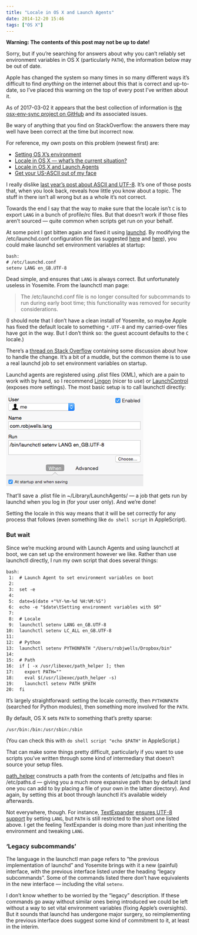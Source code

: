 ```yaml
---
title: "Locale in OS X and Launch Agents"
date: 2014-12-20 15:46
tags: ["OS X"]
---
```


<div class="flag">
  <p><strong>Warning: The contents of this post may not be up to date!</strong></p>
  <p>Sorry, but if you’re searching for answers about why you can’t reliably set environment variables in OS X (particularly <code>PATH</code>), the information below may be out of date.</p>
  <p>Apple has changed the system so many times in so many different ways it’s difficult to find <em>anything</em> on the internet about this that is correct and up-to-date, so I’ve placed this warning on the top of every post I’ve written about it.</p>
  <p>As of 2017-03-02 it appears that the best collection of information is <a href="https://github.com/ersiner/osx-env-sync">the osx-env-sync project on GitHub</a> and its associated issues.</p>
  <p>Be wary of anything that you find on StackOverflow: the answers there may well have been correct at the time but incorrect now.</p>
  <p>For reference, my own posts on this problem (newest first) are:</p>
  <ul>
    <li><a href="/2017/03/setting-os-xs-environment/">Setting OS X’s environment</a></li>
    <li><a href="/2014/12/locale-in-os-x-whats-the-current-situation/">Locale in OS X — what’s the current situation?</a></li>
    <li><a href="/2014/12/locale-in-os-x-and-launch-agents/">Locale in OS X and Launch Agents</a></li>
    <li><a href="/2013/09/get-your-us-ascii-out-of-my-face/">Get your US-ASCII out of my face</a></li>
  </ul>
</div>

I really dislike [last year’s post about ASCII and UTF-8][rjw-ascii]. It’s one of those posts that, when you look back, reveals how little you know about a topic. The stuff in there isn’t all wrong but as a whole it’s not correct.

[rjw-ascii]: /2013/09/get-your-us-ascii-out-of-my-face/

Towards the end I say that the way to make sure that the locale isn’t `C` is to export `LANG` in a bunch of profile/rc files. But that doesn’t work if those files aren’t sourced — quite common when scripts get run on your behalf.

At some point I got bitten again and fixed it using [launchd][]. By modifying the /etc/launchd.conf configuration file (as suggested [here][conf_1] and [here][conf_2]), you could make launchd set environment variables at startup:

    bash:
    # /etc/launchd.conf
    setenv LANG en_GB.UTF-8

[launchd]: http://en.wikipedia.org/wiki/Launchd
[conf_1]: http://www.digitaledgesw.com/node/31
[conf_2]: http://stackoverflow.com/questions/135688/setting-environment-variables-in-os-x/

Dead simple, and ensures that `LANG` is always correct. But unfortunately useless in Yosemite. From the launchctl man page:

> The /etc/launchd.conf file is no longer consulted for subcommands to run during early boot time; this functionality was removed for security considerations.

(I should note that I don’t have a clean install of Yosemite, so maybe Apple has fixed the default locale to something `*.UTF-8` and my carried-over files have got in the way. But I don’t think so: the guest account defaults to the `C` locale.)

There’s a [thread on Stack Overflow][so-yosemite] containing some discussion about how to handle the change. It’s a bit of a muddle, but the common theme is to use a real launchd job to set environment variables on startup.

[so-yosemite]: http://stackoverflow.com/questions/25385934/setting-environment-variables-via-launchd-conf-no-longer-works-in-os-x-yosemite

Launchd agents are registered using .plist files (XML), which are a pain to work with by hand, so I recommend [Lingon][] (nicer to use) or [LaunchControl][] (exposes more settings). The most basic setup is to call launchctl directly:

![Lingon set to run launchctl at startup with the arguments 'setenv LANG en_GB.UTF-8'](/images/2014-12-19_locales-lingon-basic.png)

[Lingon]: https://www.peterborgapps.com/lingon/
[LaunchControl]: http://www.soma-zone.com/LaunchControl/

That’ll save a .plist file in ~/Library/LaunchAgents/ — a job that gets run by launchd when you log in (for your user only). And we’re done!

Setting the locale in this way means that it will be set correctly for any process that follows (even something like `do shell script` in AppleScript).

### But wait

Since we’re mucking around with Launch Agents and using launchctl at boot, we can set up the environment however we like. Rather than use launchctl directly, I run my own script that does several things:

    bash:
     1:  # Launch Agent to set environment variables on boot
     2:  
     3:  set -e
     4:  
     5:  date=$(date +"%Y-%m-%d %H:%M:%S")
     6:  echo -e "$date\tSetting environment variables with $0"
     7:  
     8:  # Locale
     9:  launchctl setenv LANG en_GB.UTF-8
    10:  launchctl setenv LC_ALL en_GB.UTF-8
    11:  
    12:  # Python
    13:  launchctl setenv PYTHONPATH "/Users/robjwells/Dropbox/bin"
    14:  
    15:  # Path
    16:  if [ -x /usr/libexec/path_helper ]; then
    17:    export PATH=""
    18:    eval $(/usr/libexec/path_helper -s)
    19:    launchctl setenv PATH $PATH
    20:  fi

It’s largely straightforward: setting the locale correctly, then `PYTHONPATH` (searched for Python modules), then something more involved for the `PATH`.

By default, OS X sets `PATH` to something that’s pretty sparse:

    /usr/bin:/bin:/usr/sbin:/sbin

(You can check this with `do shell script "echo $PATH"` in AppleScript.)

That can make some things pretty difficult, particularly if you want to use scripts you’ve written through some kind of intermediary that doesn’t source your setup files.

[path_helper][] constructs a path from the contents of /etc/paths and files in /etc/paths.d — giving you a much more expansive path than by default (and one you can add to by placing a file of your own in the latter directory). And again, by setting this at boot through launchctl it’s available widely afterwards.

[path_helper]: https://developer.apple.com/library/mac/documentation/Darwin/Reference/ManPages/man8/path_helper.8.html

Not everywhere, though. For instance, [TextExpander][] [ensures UTF-8 support][te-help] by setting `LANG`, but `PATH` is still restricted to the short one listed above. I get the feeling TextExpander is doing more than just inheriting the environment and tweaking `LANG`.

[TextExpander]: http://smilesoftware.com/TextExpander/index.html
[te-help]: http://www.smilesoftware.com/help/TextExpander/applescript.html

### ‘Legacy subcommands’

The language in the launchctl man page refers to “the previous implementation of launchd” and Yosemite brings with it a new (painful) interface, with the previous interface listed under the heading “legacy subcommands”. Some of the commands listed there don’t have equivalents in the new interface — including the vital `setenv`.

I don’t know whether to be worried by the “legacy” description. If these commands go away without similar ones being introduced we could be left without a way to set vital environment variables (fixing Apple’s oversights). But it sounds that launchd has undergone major surgery, so reimplementing the previous interface does suggest some kind of commitment to it, at least in the interim.
